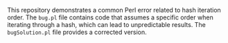 This repository demonstrates a common Perl error related to hash iteration order.  The `bug.pl` file contains code that assumes a specific order when iterating through a hash, which can lead to unpredictable results.  The `bugSolution.pl` file provides a corrected version.